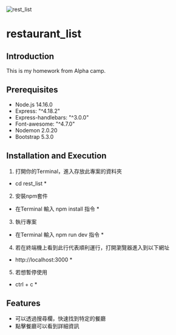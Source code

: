 ![rest_list](https://example.com/my-image.png)

# restaurant_list

## Introduction 
This is my homework from Alpha camp.

## Prerequisites
- Node.js 14.16.0
- Express: "^4.18.2"
- Express-handlebars: "^3.0.0"
- Font-awesome: "^4.7.0"
- Nodemon 2.0.20
- Bootstrap 5.3.0

## Installation and Execution
1. 打開你的Terminal，進入存放此專案的資料夾
* cd rest_list *
2. 安裝npm套件
* 在Terminal 輸入 npm install 指令 *
3. 執行專案
* 在Terminal 輸入 npm run dev 指令 *
4. 若在終端機上看到此行代表順利運行，打開瀏覽器進入到以下網址
* http://localhost:3000 *
5. 若想暫停使用
* ctrl + c *

## Features
- 可以透過搜尋欄，快速找到特定的餐廳
- 點擊餐廳可以看到詳細資訊
